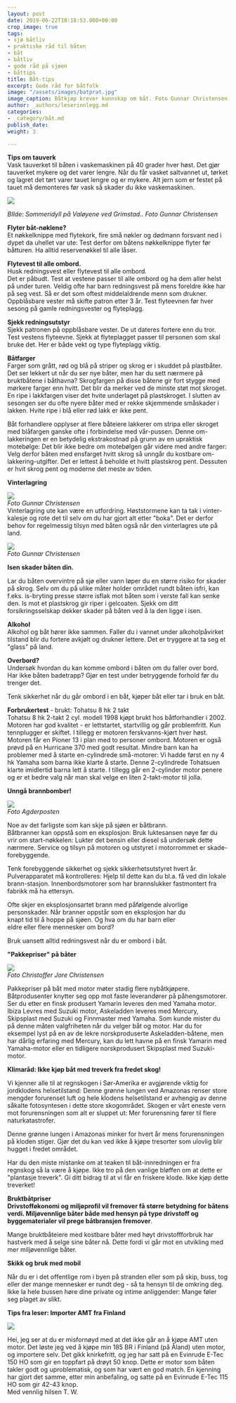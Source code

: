 ```yaml
---
layout: post
date: 2019-06-22T18:18:53.000+00:00
crop_image: true
tags:
- sjø båtliv
- praktiske råd til båten
- båt
- båtliv
- gode råd på sjøen
- båttips
title: Båt-tips
excerpt: Gode råd for båtfolk
image: "/assets/images/batprat.jpg"
image_caption: Båtkjøp krever kunnskap om båt. Foto Gunnar Christensen
author: _authors/leserinnlegg.md
categories:
- _category/båt.md
publish_date: 
weight: 3

---
```

**Tips om tauverk**  
Vask tauverket til båten i vaskemaskinen på 40 grader hver høst. Det gjør tauverket mykere og det varer lengre. Når du får vasket saltvannet ut, tørket og lagret det tørt varer tauet lengre og er mykere. Alt jern som er festet på tauet må demonteres før vask så skader du ikke vaskemaskinen.

![](/assets/images/b08.4.jpg)

_BIlde: Sommeridyll på Valøyene ved Grimstad.. Foto Gunnar Christensen_

**Flyter båt-nøklene?**  
Et nøkkelknippe med flytekork, fire små nøkler og dødmann forsvant ned i dypet da uhellet var ute: Test derfor om båtens nøkkelknippe flyter før båtturen. Ha alltid reservenøkkel til alle låser.

**Flytevest til alle ombord.**  
Husk redningsvest eller flytevest til alle ombord.  
Det er påbudt. Test at vestene passer til alle ombord og ha dem aller helst på under turen. Veldig ofte har barn redningsvest på mens foreldre ikke har på seg vest. Så er det som oftest middelaldrende menn som drukner. Oppblåsbare vester må skifte patron etter 3 år. Test flyteevnen før hver sesong på gamle redningsvester og flyteplagg.

**Sjekk redningsutstyr**  
Sjekk patronen på oppblåsbare vester. De ut dateres fortere enn du tror. Test vestens flyteevne. Sjekk at flyteplagget passer til personen som skal bruke det. Her er både vekt og type flyteplagg viktig.

**Båtfarger**  
Farger som grått, rød og blå på striper og skrog er i skuddet på plastbåter. Det ser lekkert ut når du ser nye båter, men har du sett nærmere på bruktbåtene i båthavna? Skrogfargen på disse båtene gir fort stygge med mørkere farger enn hvitt. Det blir da merker ved de minste støt mot skroget. En ripe i lakkfargen viser det hvite underlaget på plastskroget. I slutten av sesongen ser du ofte nyere båter med er rekke skjemmende småskader i lakken. Hvite ripe i blå eller rød lakk er ikke pent.

Båt forhandlere opplyser at flere båteiere lakkerer om stripa eller skroget med blåfargen ganske ofte i forbindelse med vår-pussen. Denne om-lakkeringen er en betydelig ekstrakostnad på grunn av en upraktisk motebølge: Det blir ikke bedre om motebølgen går videre med andre farger: Velg derfor båten med ensfarget hvitt skrog så unngår du kostbare om- lakkering-utgifter. Det er lettest å beholde et hvitt plastskrog pent. Dessuten er hvit skrog pent og moderne det meste av tiden.

**Vinterlagring**

![](/assets/images/batlagring.jpg)  
_Foto Gunnar Christensen_  
Vinterlagring ute kan være en utfordring. Høststormene kan ta tak i vinter-kalesje og rote det til selv om du har gjort alt etter "boka". Det er derfor behov for regelmessig tilsyn med båten også når den vinterlagres ute på land.

![](/assets/images/mar.3.jpg)  
_Foto Gunnar Christensen_

**Isen skader båten din.**

Lar du båten overvintre på sjø eller vann løper du en større risiko for skader på skrog. Selv om du på ulike måter holder området rundt båten isfri, kan f.eks. is-bryting presse større isflak mot båten som i verste fall kan senke den. Is mot et plastskrog gir riper i gelcoaten. Sjekk om ditt forsikringsselskap dekker skader på båten ved å la den ligge i isen.

**Alkohol**  
Alkohol og båt hører ikke sammen. Faller du i vannet under alkoholpåvirket tilstand blir du fortere avkjølt og drukner lettere. Det er tryggere at ta seg et "glass" på land.

**Overbord?**  
Undersøk hvordan du kan komme ombord i båten om du faller over bord. Har ikke båten badetrapp? Gjør en test under betryggende forhold før du trenger det.

Tenk sikkerhet når du går ombord i en båt, kjøper båt eller tar i bruk en båt.

**Forbrukertest** - brukt: Tohatsu 8 hk 2 takt  
Tohatsu 8 hk 2-takt 2 cyl. modell 1998 kjøpt brukt hos båtforhandler i 2002. Motoren har god kvalitet - er lettstartet, startvillig og går problemfritt. Kun tennplugger er skiftet. I tillegg er motoren ferskvanns-kjørt hver høst. Motoren får en Pioner 13 i plan med to personer ombord. Motoren er også prøvd på en Hurricane 370 med godt resultat. Mindre barn kan ha problemer med å starte en-cylindrede små-motorer: Vi hadde først en ny 4 hk Yamaha som barna ikke klarte å starte. Denne 2-cylindrede Tohatsuen klarte imidlertid barna lett å starte. I tillegg går en 2-cylinder motor penere og er et bedre valg når man skal velge en liten 2-takt-motor til jolla.

**Unngå brannbomber!**

![](/assets/images/brannb.jpg)  
_Foto Agderposten_  
  
Noe av det farligste som kan skje på sjøen er båtbrann.  
Båtbranner kan oppstå som en eksplosjon: Bruk luktesansen nøye før du vrir om start-nøkkelen: Lukter det bensin eller diesel så undersøk dette nærmere. Service og tilsyn på motoren og utstyret i motorrommet er skade-forebyggende.

Tenk forebyggende sikkerhet og sjekk sikkerhetsutstyret hvert år. Pulverapparatet må kontrolleres: Hjelp til dette kan du bl.a. få ved din lokale brann-stasjon. Innenbordsmotorer som har brannslukker fastmontert fra fabrikk må ha ettersyn.

Ofte skjer en eksplosjonsartet brann med påfølgende alvorlige personskader. Når branner oppstår som en eksplosjon har du  
knapt tid til å hoppe på sjøen. Og hva om du har barn eller  
eldre eller flere mennesker om bord?

Bruk uansett alltid redningsvest når du er ombord i båt.

**"Pakkepriser" på båter**

![](/assets/images/arend.05.jpg)  
_Foto Christoffer Jore Christensen_

Pakkepriser på båt med motor møter stadig flere nybåtkjøpere. Båtprodusenter knytter seg opp mot faste leverandører på påhengsmotorer. Ser du etter en finsk produsert Yamarin leveres den med Yamaha motor. Ibiza Levres med Suzuki motor, Askeladden leveres med Mercury, Skipsplast med Suzuki og Finnmaster med Yamaha. Som kunde mister du på denne måten valgfriheten når du velger båt og motor. Har du for eksempel lyst på en av de lekre norskproduserte Askeladden-båtene, men har dårlig erfaring med Mercury, kan du lett havne på en finsk Yamarin med Yamaha-motor eller en tidligere norskprodusert Skipsplast med Suzuki-motor.

**Klimaråd: Ikke kjøp båt med treverk fra fredet skog!**

Vi kjenner alle til at regnskogen i Sør-Amerika er avgjørende viktig for jordklodens helsetilstand: Denne grønne lungen ved Amazonas renser store mengder forurenset luft og hele klodens helsetilstand er avhengig av denne såkalte fotosyntesen i dette store skogområdet. Skogen er vårt eneste vern mot forurensningen som alt er sluppet ut: Mer forurensning fører til flere naturkatastrofer.

Denne grønne lungen i Amazonas minker for hvert år mens forurensningen på kloden stiger. Gjør det du kan ved ikke å kjøpe tresorter som ulovlig blir hugget i fredet området.

Har du den miste mistanke om at teaken til båt-innredningen er fra regnskog så la være å kjøpe. Ikke tro på den vanlige bløffen om at dette er "plantasje treverk". Gi ditt bidrag til at vi får en friskere klode. Ikke kjøp dette treverket!

**Bruktbåtpriser  
Drivstofføkonomi og miljøprofil vil fremover få større betydning for båtens verdi. Miljøvennlige båter både med hensyn på type drivstoff og byggematerialer vil prege båtbransjen fremover**.

Mange bruktbåteiere med kostbare båter med høyt drivstoffforbruk har hastverk med å selge sine båter nå. Dette fordi vi går mot en utvikling med mer miljøvennlige båter.

**Skikk og bruk med mobil**

Når du er i det offentlige rom i byen på stranden eller som på skip, buss, tog eller der mange mennesker er rundt deg - så ta hensyn til de omkring deg. Ikke la hele bussen høre dine private og intime anliggender: Mange føler seg plaget av slikt.

**Tips fra leser: Importer AMT fra Finland**

![](/assets/images/amt185br.2.jpg)

Hei, jeg ser at du er misfornøyd med at det ikke går an å kjøpe AMT uten motor. Det løste jeg ved å kjøpe min 185 BR i Finland (på Åland) uten motor, og importere selv. Det gikk knirkefritt, og jeg har satt på en Evinrude E-Tec 150 HO som gir en toppfart på drøyt 50 knop. Dette er motor som båten takler godt og uproblematisk, og som har vært en god match. En kjenning har gjort det samme, etter min anbefaling, og satte på en Evinrude E-Tec 115 HO som gir 42-43 knop.  
Med vennlig hilsen T. W.